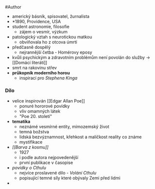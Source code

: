 #Author 

- americký básník, spisovatel, žurnalista
- \*1890, Providence, USA
- student astronomie, filosofie
	- zájem o vesmír, výzkum
- patologický vztah s neurotickou matkou
	- obviňovala ho z otcova úmrtí
- předčasně dospělý
	- nejrannější četba - Homérovy eposy
- kvůli psychickým a zdravotním problémům není povolán do služby -> [[Domácí literáti]]
- smrt na rakovinu střev
- **průkopník moderního horou**
	- inspirací pro *Stephena Kinga*
### Dílo
- velice inspirován [[Edgar Allan Poe]]
	- ponuré hororové povídky
	- vliv omamných látek
	- "Poe 20. století"
- **tematika**
	- neznámé vesmírné entity, mimozemský život
	- temná božstva
	- lidská bezvýznamnost, křehkost a maličkost reality co známe
	- mystifikace
- *[[Barva z kosmu]]*
	- 1927
	- i podle autora nejpovedenější
	- první publikace v časopise
- *povídky o Cthulu*
	- nejvíce proslavené dílo - *Volání Cthulu*
	- popisující temné síly které obývaly Zemi před lidmi
- 
